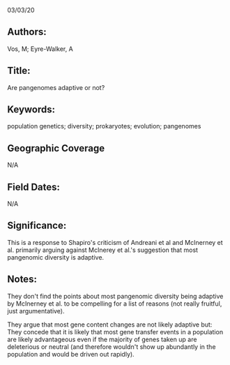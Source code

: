 03/03/20
## Authors:
Vos, M; Eyre-Walker, A
## Title:
Are pangenomes adaptive or not?
## Keywords:
population genetics; diversity; prokaryotes; evolution; pangenomes
## Geographic Coverage
N/A
## Field Dates:
N/A
## Significance:
This is a response to Shapiro's criticism of Andreani et al and McInerney et al. primarily arguing against McInerey et al.'s suggestion that most pangenomic diversity is adaptive.

## Notes:
They don't find the points about most pangenomic diversity being adaptive by McInerney et al. to be compelling for a list of reasons (not really fruitful, just argumentative).

They argue that most gene content changes are not likely adaptive but:
They concede that it is likely that most gene transfer events in a population are likely advantageous even if the majority of genes taken up are deleterious or neutral (and therefore wouldn't show up abundantly in the population and would be driven out rapidly).
